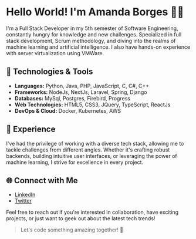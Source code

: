 # Hello World! I'm Amanda Borges 👩‍💻

I'm a Full Stack Developer in my 5th semester of Software Engineering, constantly hungry for knowledge and new challenges. Specialized in full stack development, Scrum methodology, and diving into the realms of machine learning and artificial intelligence. I also have hands-on experience with server virtualization using VMWare.

## 🔧 Technologies & Tools

- **Languages:** Python, Java, PHP, JavaScript, C, C#, C++
- **Frameworks:** NodeJs, NextJs, Laravel, Spring, Django
- **Databases:** MySql, Postgres, Firebird, Progress
- **Web Technologies:** HTML5, CSS3, JQuery, TypeScript, ReactJs
- **DevOps & Cloud:** Docker, Kubernetes, AWS

## 🚀 Experience

I've had the privilege of working with a diverse tech stack, allowing me to tackle challenges from different angles. Whether it's crafting robust backends, building intuitive user interfaces, or leveraging the power of machine learning, I strive for excellence in every project.

## 🌐 Connect with Me

- [LinkedIn](your_linkedin_profile)
- [Twitter](your_twitter_profile)

Feel free to reach out if you're interested in collaboration, have exciting projects, or just want to geek out about the latest tech trends!

> Let's code something amazing together! 🚀
